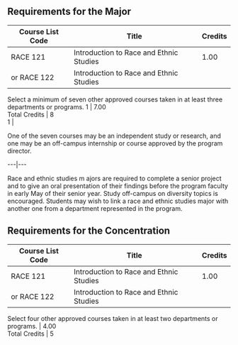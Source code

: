 ##  Requirements for the Major

Course List  Code  |  Title  |  Credits  
---|---|---  
RACE 121  |  Introduction to Race and Ethnic Studies  |  1.00  
or RACE 122  |  Introduction to Race and Ethnic Studies  
Select a minimum of seven other approved courses taken in at least three
departments or programs.  1  |  7.00  
Total Credits  |  8  
1  |

One of the seven courses may be an independent study or research, and one may
be an off-campus internship or course approved by the program director.  
  
---|---  
  
Race and ethnic studies m  ajors are required to complete a senior project and
to give an oral presentation of their findings before the program faculty in
early May of their senior year.  Study off-campus on diversity topics is
encouraged. Students may wish to link a race and ethnic studies major with
another one from a department represented in the program.

##  Requirements for the Concentration

Course List  Code  |  Title  |  Credits  
---|---|---  
RACE 121  |  Introduction to Race and Ethnic Studies  |  1.00  
or RACE 122  |  Introduction to Race and Ethnic Studies  
Select four other approved courses taken in at least two departments or
programs.  |  4.00  
Total Credits  |  5

